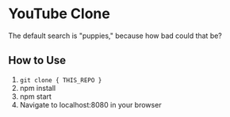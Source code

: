 # YouTube Clone

The default search is "puppies," because how bad could that be?

## How to Use

1. `git clone { THIS_REPO }`
2. npm install
3. npm start
4. Navigate to localhost:8080 in your browser
